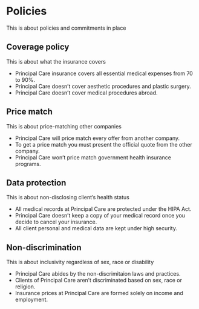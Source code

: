 # Policies

This is about policies and commitments in place

## Coverage policy

This is about what the insurance covers

- Principal Care insurance covers all essential medical expenses from 70 to 90%.
- Principal Care doesn’t cover aesthetic procedures and plastic surgery.
- Principal Care doesn’t cover medical procedures abroad.

## Price match

This is about price-matching other companies

- Principal Care will price match every offer from another company.
- To get a price match you must present the official quote from the other company.
- Principal Care won’t price match government health insurance programs.

## Data protection

This is about non-disclosing client’s health status

- All medical records at Principal Care are protected under the HIPA Act.
- Principal Care doesn’t keep a copy of your medical record once you decide to cancel your insurance.
- All client personal and medical data are kept under high security.

## Non-discrimination

This is about inclusivity regardless of sex, race or disability

- Principal Care abides by the non-discrimitaion laws and practices.
- Clients of Principal Care aren’t discriminated based on sex, race or religion.
- Insurance prices at Principal Care are formed solely on income and employment.